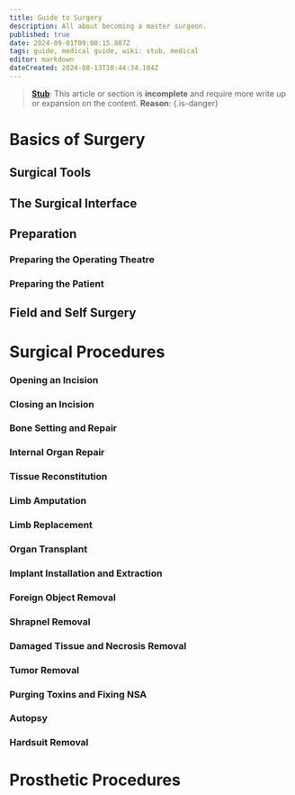 ```yaml
---
title: Guide to Surgery
description: All about becoming a master surgeon.
published: true
date: 2024-09-01T09:00:15.887Z
tags: guide, medical guide, wiki: stub, medical
editor: markdown
dateCreated: 2024-08-13T10:44:34.104Z
---
```


> [**Stub**](/maintenance/Templates#stub): This article or section is **incomplete** and require more write up or expansion on the content. **Reason**:
{.is-danger}

# Basics of Surgery

## Surgical Tools

## The Surgical Interface

## Preparation

### Preparing the Operating Theatre

### Preparing the Patient

## Field and Self Surgery

# Surgical Procedures

### Opening an Incision

### Closing an Incision

### Bone Setting and Repair

### Internal Organ Repair

### Tissue Reconstitution

### Limb Amputation

### Limb Replacement

### Organ Transplant

### Implant Installation and Extraction

### Foreign Object Removal

### Shrapnel Removal

### Damaged Tissue and Necrosis Removal

### Tumor Removal

### Purging Toxins and Fixing NSA

### Autopsy

### Hardsuit Removal


# Prosthetic Procedures